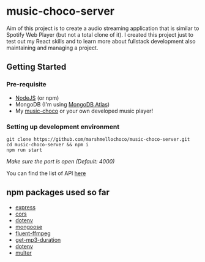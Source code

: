 # music-choco-server

Aim of this project is to create a audio streaming application that is similar to Spotify Web Player (but not a total clone of it). I created this project just to test out my React skills and to learn more about fullstack development also maintaining and managing a project.

## Getting Started
### Pre-requisite
- [NodeJS](https://nodejs.org/en/) (or npm)
- MongoDB (I'm using [MongoDB Atlas](https://www.mongodb.com/cloud/atlas))
- My [music-choco](https://github.com/marshmellochoco/music-choco) or your own developed music player!

### Setting up development environment
```
git clone https://github.com/marshmellochoco/music-choco-server.git
cd music-choco-server && npm i
npm run start
```
*Make sure the port is open (Default: 4000)* 

You can find the list of API [here](api.md)

## npm packages used so far
- [express](https://www.npmjs.com/package/express)
- [cors](https://www.npmjs.com/package/cors)
- [dotenv](https://www.npmjs.com/package/dotenv)
- [mongoose](https://www.npmjs.com/package/mongoose)
- [fluent-ffmpeg](https://www.npmjs.com/package/fluent-ffmpeg)
- [get-mp3-duration](https://www.npmjs.com/package/get-mp3-duration)
- [dotenv](https://www.npmjs.com/package/dotenv)
- [multer](https://www.npmjs.com/package/multer)
